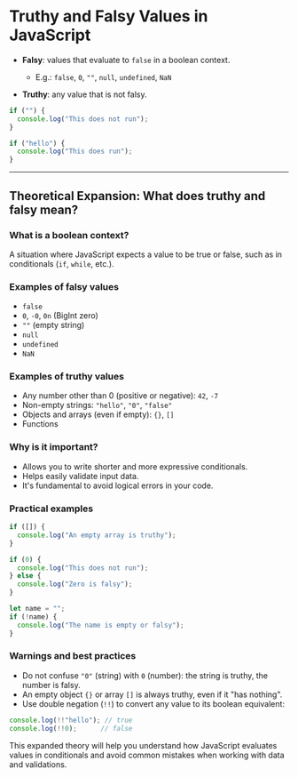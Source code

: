 # Truthy and Falsy Values in JavaScript

- **Falsy**: values that evaluate to `false` in a boolean context.
  - E.g.: `false`, `0`, `""`, `null`, `undefined`, `NaN`

- **Truthy**: any value that is not falsy.

```js
if ("") {
  console.log("This does not run");
}

if ("hello") {
  console.log("This does run");
}
```

---

## Theoretical Expansion: What does truthy and falsy mean?

### What is a boolean context?
A situation where JavaScript expects a value to be true or false, such as in conditionals (`if`, `while`, etc.).

### Examples of falsy values
- `false`
- `0`, `-0`, `0n` (BigInt zero)
- `""` (empty string)
- `null`
- `undefined`
- `NaN`

### Examples of truthy values
- Any number other than 0 (positive or negative): `42`, `-7`
- Non-empty strings: `"hello"`, `"0"`, `"false"`
- Objects and arrays (even if empty): `{}`, `[]`
- Functions

### Why is it important?
- Allows you to write shorter and more expressive conditionals.
- Helps easily validate input data.
- It's fundamental to avoid logical errors in your code.

### Practical examples
```js
if ([]) {
  console.log("An empty array is truthy");
}

if (0) {
  console.log("This does not run");
} else {
  console.log("Zero is falsy");
}

let name = "";
if (!name) {
  console.log("The name is empty or falsy");
}
```

### Warnings and best practices
- Do not confuse `"0"` (string) with `0` (number): the string is truthy, the number is falsy.
- An empty object `{}` or array `[]` is always truthy, even if it "has nothing".
- Use double negation (`!!`) to convert any value to its boolean equivalent:

```js
console.log(!!"hello"); // true
console.log(!!0);      // false
```

This expanded theory will help you understand how JavaScript evaluates values in conditionals and avoid common mistakes when working with data and validations.
